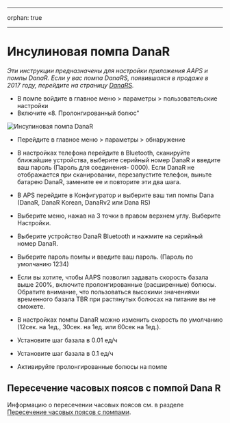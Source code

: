 * * *

orphan: true

* * *

# Инсулиновая помпа DanaR

*Эти инструкции предназначены для настройки приложения AAPS и помпы DanaR. Если у вас помпа DanaRS, появившаяся в продаже в 2017 году, перейдите на страницу [DanaRS](./DanaRS-Insulin-Pump.md).*

* В помпе войдите в главное меню > параметры > пользовательские настройки
* Включите «8. Пролонгированный болюс"

![Инсулиновая помпа DanaR](../images/danar1.png)

* Перейдите в главное меню > параметры > обнаружение
* В настройках телефона перейдите в Bluetooth, сканируйте ближайшие устройства, выберите серийный номер DanaR и введите ваш пароль (Пароль для соединения- 0000). Если DanaR не отображается при сканировании, перезапустите телефон, выньте батарею DanaR, замените ее и повторите эти два шага.

* В APS перейдите в Конфигуратор и выберите ваш тип помпы Dana (DanaR, DanaR Korean, DanaRv2 или Dana RS)

* Выберите меню, нажав на 3 точки в правом верхнем углу. Выберите Настройки.
* Выберите устройство DanaR Bluetooth и нажмите на серийный номер DanaR.
* Выберите пароль помпы и введите ваш пароль. (Пароль по умолчанию 1234)
* Если вы хотите, чтобы AAPS позволил задавать скорость базала выше 200%, включите пролонгированные (расширенные) болюсы. Обратите внимание, что пользоваться высокими значениями временного базала TBR при растянутых болюсах на питание вы не сможете.
* В настройках помпы DanaR можно изменить скорость по умолчанию (12сек. на 1ед., 30сек. на 1ед. или 60сек на 1ед.).
* Установите шаг базала в 0.01 ед/ч
* Установите шаг базала в 0.1 ед/ч
* Активируйте пролонгированные болюсы на помпе

## Пересечение часовых поясов с помпой Dana R

Информацию о пересечении часовых поясов см. в разделе [Пересечение часовых поясов с помпами](#timezone-traveling-danarv2-danars).